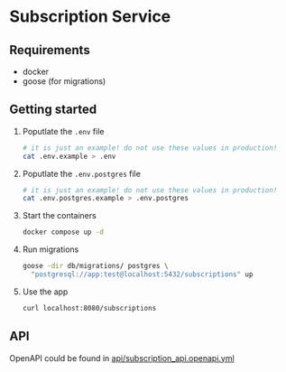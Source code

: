 # Subscription Service

## Requirements

* docker
* goose (for migrations)

## Getting started

1. Poputlate the `.env` file
   ```sh
   # it is just an example! do not use these values in production!
   cat .env.example > .env
   ```
1. Poputlate the `.env.postgres` file
   ```sh
   # it is just an example! do not use these values in production!
   cat .env.postgres.example > .env.postgres
   ```
1. Start the containers
   ```sh
   docker compose up -d
   ```
1. Run migrations
   ```sh
   goose -dir db/migrations/ postgres \
     "postgresql://app:test@localhost:5432/subscriptions" up
   ```
1. Use the app
   ```sh
   curl localhost:8080/subscriptions
   ```

## API

OpenAPI could be found in
[api/subscription_api.openapi.yml](api/subscription_api.openapi.yml)